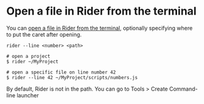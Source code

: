 # Open a file in Rider from the terminal

You can [open a file in Rider from the terminal](https://www.jetbrains.com/help/rider/Opening_Files_from_Command_Line.html), optionally specifying where to put the caret after opening.

    rider --line <number> <path>
    
    # open a project
    $ rider ~/MyProject
    
    # open a specific file on line number 42
    $ rider --line 42 ~/MyProject/scripts/numbers.js

By default, Rider is not in the path. You can go to Tools > Create Command-line launcher


